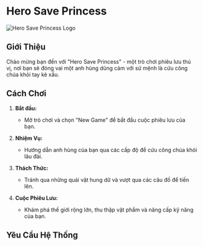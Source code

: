 # Hero Save Princess

![Hero Save Princess Logo](https://github.com/thang1204/Hero-save-princess/assets/99167265/d95834ee-29eb-429f-94ac-711119cba938)

## Giới Thiệu

Chào mừng bạn đến với "Hero Save Princess" - một trò chơi phiêu lưu thú vị, nơi bạn sẽ đóng vai một anh hùng dũng cảm với sứ mệnh là cứu công chúa khỏi tay kẻ xấu.

## Cách Chơi

1. **Bắt đầu:**
   - Mở trò chơi và chọn "New Game" để bắt đầu cuộc phiêu lưu của bạn.

2. **Nhiệm Vụ:**
   - Hướng dẫn anh hùng của bạn qua các cấp độ để cứu công chúa khỏi lâu đài.

3. **Thách Thức:**
   - Tránh qua những quái vật hung dữ và vượt qua các câu đố để tiến lên.

4. **Cuộc Phiêu Lưu:**
   - Khám phá thế giới rộng lớn, thu thập vật phẩm và nâng cấp kỹ năng của bạn.

## Yêu Cầu Hệ Thống

